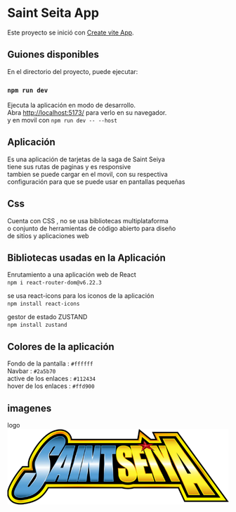 # Saint Seita App

Este proyecto se inició con [Create vite App](https://vitejs.dev/guide/).

## Guiones disponibles

En el directorio del proyecto, puede ejecutar:

### `npm run dev`

Ejecuta la aplicación en modo de desarrollo.\
Abra [http://localhost:5173/](http://localhost:5173/) para verlo en su navegador.\
y en movil con  `npm run dev -- --host`


## Aplicación

Es una aplicación de tarjetas de la saga de Saint Seiya\
tiene sus rutas de paginas y es responsive\
tambien se puede cargar en el movil, con su respectiva\
configuración para que se puede usar en pantallas pequeñas


## Css
Cuenta con CSS , no se usa bibliotecas multiplataforma\
o conjunto de herramientas de código abierto para diseño\
de sitios y aplicaciones web


## Bibliotecas usadas en la Aplicación
Enrutamiento a una aplicación web de React\
`npm i react-router-dom@v6.22.3`

se usa react-icons para los iconos de la aplicación\
`npm install react-icons`

gestor de estado ZUSTAND\
`npm install zustand`

## Colores de la aplicación
Fondo de la pantalla : `#ffffff`\
Navbar : `#2a5b70`\
active de los enlaces : `#112434`\
hover de los enlaces : `#ffd900`

## imagenes
logo ![Screenshot of a comment on a GitHub issue showing an image, added in the Markdown, of an Octocat smiling and raising a tentacle.](./src/assets/saint.png)
